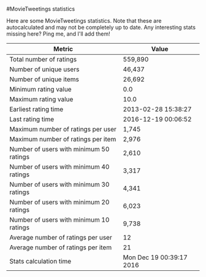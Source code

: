#MovieTweetings statistics

Here are some MovieTweetings statistics. Note that these are autocalculated and may not be completely up to date. Any interesting stats missing here? Ping me, and I'll add them!

Metric | Value
--- | ---
Total number of ratings                 | 559,890
Number of unique users                  | 46,437
Number of unique items                  | 26,692
Minimum rating value                    | 0.0
Maximum rating value                    | 10.0
Earliest rating time                    | 2013-02-28 15:38:27
Last rating time                        | 2016-12-19 00:06:52
Maximum number of ratings per user      | 1,745
Maximum number of ratings per item      | 2,976
Number of users with minimum 50 ratings | 2,610
Number of users with minimum 40 ratings | 3,317
Number of users with minimum 30 ratings | 4,341
Number of users with minimum 20 ratings | 6,023
Number of users with minimum 10 ratings | 9,738
Average number of ratings per user      | 12
Average number of ratings per item      | 21
Stats calculation time                  | Mon Dec 19 00:39:17 2016


